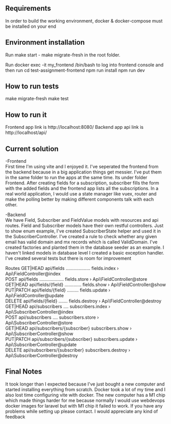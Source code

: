 

## Requirements

In order to build the working environment, docker & docker-compose must be installed on your end



## Environment installation

Run make start - make migrate-fresh in the root folder.

Run docker exec -it my_frontend /bin/bash     to log into frontend console and then run 
cd test-assignment-frontend
npm run install
npm run dev

## How to run tests
make migrate-fresh
make test

## How to run it

Frontend app link is http://localhost:8080/
Backend app api link is http://localhost/api/

## Current solution 

-Frontend <br />
First time I'm using vite and I enjoyed it. I've seperated the frontend from the backend because in a big application things get messier. I've put them in the same folder to run the apps at the same time. Its under folder Frontend.
After creating fields for a subscription, subscriber fills the form with the added fields and the frontend app lists all the subscriptions. 
In a real world application, I would use a state manager like vuex, router and make the polling better by making different components talk with each other.

-Backend <br />
We have Field, Subscriber and FieldValue models with resources and api routes. Field and Subscriber models have their own restful controllers. Just to show enum example, I've created SubscriberState helper and used it in the SubscriberController. 
I've created a rule to check whether any given email has valid domain and mx records which is called ValidDomain.
I've created factories and planted them in the database seeder as an example.
I haven't linked models in database level
I created a basic exception handler.
I've created several tests but there is room for improvement

Routes
  GET|HEAD        api/fields ................... fields.index › Api\FieldController@index  <br />
  POST            api/fields ................... fields.store › Api\FieldController@store  <br />
  GET|HEAD        api/fields/{field} ............. fields.show › Api\FieldController@show  <br />
  PUT|PATCH       api/fields/{field} ......... fields.update › Api\FieldController@update  <br />
  DELETE          api/fields/{field} ....... fields.destroy › Api\FieldController@destroy  <br />
  GET|HEAD        api/subscribers .... subscribers.index › Api\SubscriberController@index  <br />
  POST            api/subscribers .... subscribers.store › Api\SubscriberController@store  <br />
  GET|HEAD        api/subscribers/{subscriber} subscribers.show › Api\SubscriberController@show <br />
  PUT|PATCH       api/subscribers/{subscriber} subscribers.update › Api\SubscriberController@update <br />
  DELETE          api/subscribers/{subscriber} subscribers.destroy › Api\SubscriberController@destroy <br />


## Final Notes
It took longer than I expected because I've just bought a new computer and started installing everything from scratch. Docker took a lot of my time and I also lost time configuring vite with docker. The new computer has a M1 chip which made things harder for me because normally I would use webdevops docker images for laravel but with M1 chip it failed to work. If you have any problems while setting up please contact. I would appreciate any kind of feedback